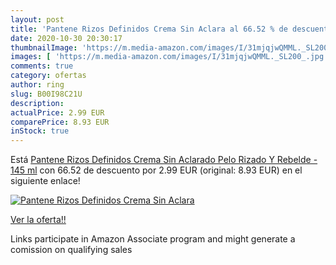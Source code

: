 ```yaml
---
layout: post
title: 'Pantene Rizos Definidos Crema Sin Aclara al 66.52 % de descuento'
date: 2020-10-30 20:30:17
thumbnailImage: 'https://m.media-amazon.com/images/I/31mjqjwQMML._SL200_.jpg'
images: [ 'https://m.media-amazon.com/images/I/31mjqjwQMML._SL200_.jpg' ]
comments: true
category: ofertas
author: ring
slug: B00I98C21U
description:
actualPrice: 2.99 EUR
comparePrice: 8.93 EUR
inStock: true
---
```


Está [Pantene Rizos Definidos Crema Sin Aclarado  Pelo Rizado Y Rebelde - 145 ml](https://www.amazon.es/dp/B00I98C21U/?tag=tolees-21) con 66.52 de descuento por 2.99 EUR (original: 8.93 EUR) en el siguiente enlace!

[![Pantene Rizos Definidos Crema Sin Aclara](https://m.media-amazon.com/images/I/31mjqjwQMML._SL200_.jpg)](https://www.amazon.es/dp/B00I98C21U/?tag=tolees-21)

[Ver la oferta!!](https://www.amazon.es/dp/B00I98C21U/?tag=tolees-21)

Links participate in Amazon Associate program and might generate a comission on qualifying sales


